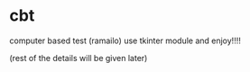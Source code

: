 # cbt
computer based test (ramailo)
use tkinter module and enjoy!!!!



(rest of the details will be given later)
